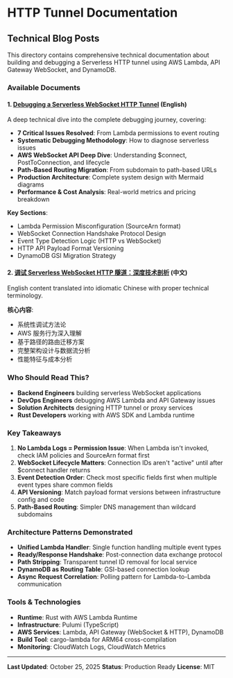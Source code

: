 # HTTP Tunnel Documentation

## Technical Blog Posts

This directory contains comprehensive technical documentation about building and debugging a Serverless HTTP tunnel using AWS Lambda, API Gateway WebSocket, and DynamoDB.

### Available Documents

#### 1. [Debugging a Serverless WebSocket HTTP Tunnel](./debugging-serverless-websocket-tunnel.md) (English)

A deep technical dive into the complete debugging journey, covering:

- **7 Critical Issues Resolved**: From Lambda permissions to event routing
- **Systematic Debugging Methodology**: How to diagnose serverless issues
- **AWS WebSocket API Deep Dive**: Understanding $connect, PostToConnection, and lifecycle
- **Path-Based Routing Migration**: From subdomain to path-based URLs
- **Production Architecture**: Complete system design with Mermaid diagrams
- **Performance & Cost Analysis**: Real-world metrics and pricing breakdown

**Key Sections**:
- Lambda Permission Misconfiguration (SourceArn format)
- WebSocket Connection Handshake Protocol Design
- Event Type Detection Logic (HTTP vs WebSocket)
- HTTP API Payload Format Versioning
- DynamoDB GSI Migration Strategy

#### 2. [调试 Serverless WebSocket HTTP 隧道：深度技术剖析](./debugging-serverless-websocket-tunnel-zh.md) (中文)

English content translated into idiomatic Chinese with proper technical terminology.

**核心内容**:
- 系统性调试方法论
- AWS 服务行为深入理解
- 基于路径的路由迁移方案
- 完整架构设计与数据流分析
- 性能特征与成本分析

### Who Should Read This?

- **Backend Engineers** building serverless WebSocket applications
- **DevOps Engineers** debugging AWS Lambda and API Gateway issues
- **Solution Architects** designing HTTP tunnel or proxy services
- **Rust Developers** working with AWS SDK and Lambda runtime

### Key Takeaways

1. **No Lambda Logs = Permission Issue**: When Lambda isn't invoked, check IAM policies and SourceArn format first
2. **WebSocket Lifecycle Matters**: Connection IDs aren't "active" until after $connect handler returns
3. **Event Detection Order**: Check most specific fields first when multiple event types share common fields
4. **API Versioning**: Match payload format versions between infrastructure config and code
5. **Path-Based Routing**: Simpler DNS management than wildcard subdomains

### Architecture Patterns Demonstrated

- **Unified Lambda Handler**: Single function handling multiple event types
- **Ready/Response Handshake**: Post-connection data exchange protocol
- **Path Stripping**: Transparent tunnel ID removal for local service
- **DynamoDB as Routing Table**: GSI-based connection lookup
- **Async Request Correlation**: Polling pattern for Lambda-to-Lambda communication

### Tools & Technologies

- **Runtime**: Rust with AWS Lambda Runtime
- **Infrastructure**: Pulumi (TypeScript)
- **AWS Services**: Lambda, API Gateway (WebSocket & HTTP), DynamoDB
- **Build Tool**: cargo-lambda for ARM64 cross-compilation
- **Monitoring**: CloudWatch Logs, CloudWatch Metrics

---

**Last Updated**: October 25, 2025
**Status**: Production Ready
**License**: MIT
